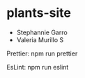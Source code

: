 # plants-site

- Stephannie Garro
- Valeria Murillo S

Prettier:
npm run prettier

EsLint:
npm run eslint
